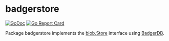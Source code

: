 # badgerstore

[![GoDoc](https://img.shields.io/static/v1?label=godoc&message=reference&color=white)](https://pkg.go.dev/github.com/creachadair/badgerstore)
[![Go Report Card](https://goreportcard.com/badge/github.com/creachadair/badgerstore)](https://goreportcard.com/report/github.com/creachadair/badgerstore)

Package badgerstore implements the [blob.Store][bs] interface using [BadgerDB][badger].

[bs]: https://godoc.org/github.com/creachadair/ffs/blob#Store
[badger]: https://pkg.go.dev/github.com/dgraph-io/badger/v2
